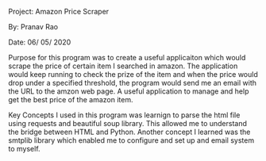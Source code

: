 Project: Amazon Price Scraper

By: Pranav Rao

Date: 06/ 05/ 2020

Purpose for this  program was to create a useful applicaiton which would scrape the price of certain item I searched in amazon. The application would keep running to check the prize of the item and when the price would drop under a specified threshold, the program would send me an email with the URL to the amzon web page. A useful application to manage and help get the best price of the amazon item.

Key Concepts I used in this program was learnign to parse the html file using requests and beautiful soup library. This allowed me to understand the bridge between HTML and Python. Another concept I learned was the smtplib library which enabled me to configure and set up and email system to myself.
